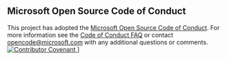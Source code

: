 ## Microsoft Open Source Code of Conduct
This project has adopted the [Microsoft Open Source Code of Conduct](https://opensource.microsoft.com/codeofconduct/).
For more information see the [Code of Conduct FAQ](https://opensource.microsoft.com/codeofconduct/faq/)
or contact [opencode@microsoft.com](mailto:opencode@microsoft.com) with any additional questions or comments.
[![Contributor Covenant](https://img.shields.io/badge/Contributor%20Covenant-2.0-4baaaa.svg)](code_of_conduct.md)[
]('https://github.com/BigGuy573/windows-itpro-docs/blob/BigGuy573/Master/Main/MicrosoftDocs/windows-itpro-docs/code_of_conduct.md)]

